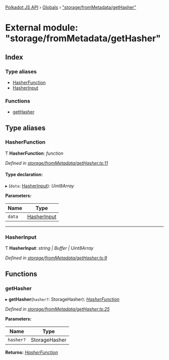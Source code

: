 [Polkadot JS API](../README.md) › [Globals](../globals.md) › ["storage/fromMetadata/getHasher"](_storage_frommetadata_gethasher_.md)

# External module: "storage/fromMetadata/getHasher"

## Index

### Type aliases

* [HasherFunction](_storage_frommetadata_gethasher_.md#hasherfunction)
* [HasherInput](_storage_frommetadata_gethasher_.md#hasherinput)

### Functions

* [getHasher](_storage_frommetadata_gethasher_.md#gethasher)

## Type aliases

###  HasherFunction

Ƭ **HasherFunction**: *function*

*Defined in [storage/fromMetadata/getHasher.ts:11](https://github.com/polkadot-js/api/blob/7555a3a7ce/packages/api-metadata/src/storage/fromMetadata/getHasher.ts#L11)*

#### Type declaration:

▸ (`data`: [HasherInput](_storage_frommetadata_gethasher_.md#hasherinput)): *Uint8Array*

**Parameters:**

Name | Type |
------ | ------ |
`data` | [HasherInput](_storage_frommetadata_gethasher_.md#hasherinput) |

___

###  HasherInput

Ƭ **HasherInput**: *string | Buffer | Uint8Array*

*Defined in [storage/fromMetadata/getHasher.ts:9](https://github.com/polkadot-js/api/blob/7555a3a7ce/packages/api-metadata/src/storage/fromMetadata/getHasher.ts#L9)*

## Functions

###  getHasher

▸ **getHasher**(`hasher?`: StorageHasher): *[HasherFunction](_storage_frommetadata_gethasher_.md#hasherfunction)*

*Defined in [storage/fromMetadata/getHasher.ts:25](https://github.com/polkadot-js/api/blob/7555a3a7ce/packages/api-metadata/src/storage/fromMetadata/getHasher.ts#L25)*

**Parameters:**

Name | Type |
------ | ------ |
`hasher?` | StorageHasher |

**Returns:** *[HasherFunction](_storage_frommetadata_gethasher_.md#hasherfunction)*
